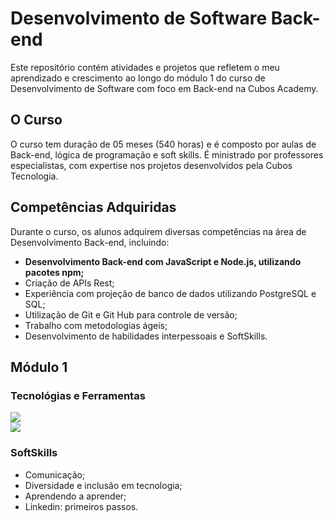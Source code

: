 # Desenvolvimento de Software Back-end
Este repositório contém atividades e projetos que refletem o meu aprendizado e crescimento ao longo do módulo 1 do curso de Desenvolvimento de Software com foco em Back-end na Cubos Academy.

## O Curso
O curso tem duração de 05 meses (540 horas) e é composto por aulas de Back-end, lógica de programação e soft skills. É ministrado por professores especialistas, com expertise nos projetos desenvolvidos pela Cubos Tecnologia.

## Competências Adquiridas
Durante o curso, os alunos adquirem diversas competências na área de Desenvolvimento Back-end, incluindo:

- **Desenvolvimento Back-end com JavaScript e Node.js, utilizando pacotes npm;**
- Criação de APIs Rest;
- Experiência com projeção de banco de dados utilizando PostgreSQL e SQL;
- Utilização de Git e Git Hub para controle de versão;
- Trabalho com metodologias ágeis;
- Desenvolvimento de habilidades interpessoais e SoftSkills.

## Módulo 1
### Tecnológias e Ferramentas
<img src="https://skillicons.dev/icons?i=js,nodejs,git" /><br>
<img src="https://skillicons.dev/icons?i=vscode,github" />

### SoftSkills
- Comunicação;
- Diversidade e inclusão em tecnologia;
- Aprendendo a aprender;
- Linkedin: primeiros passos.
